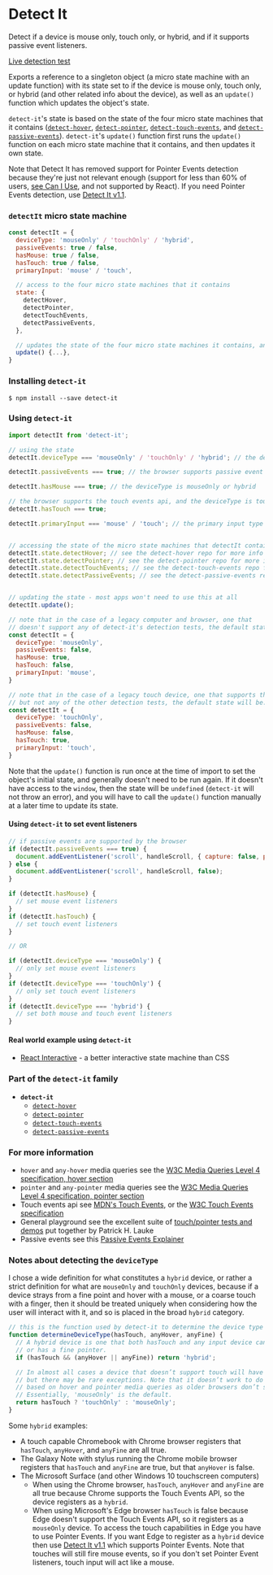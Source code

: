 # Detect It

Detect if a device is mouse only, touch only, or hybrid, and if it supports passive event listeners.

[Live detection test][liveDetectionTest]

Exports a reference to a singleton object (a micro state machine with an update function) with its state set to if the device is mouse only, touch only, or hybrid (and other related info about the device), as well as an `update()` function which updates the object's state.

`detect-it`'s state is based on the state of the four micro state machines that it contains ([`detect-hover`][detectHoverRepo], [`detect-pointer`][detectPointerRepo], [`detect-touch-events`][detectTouchEventsRepo], and [`detect-passive-events`][detectPassiveEventsRepo]). `detect-it`'s `update()` function first runs the `update()` function on each micro state machine that it contains, and then updates it own state.

Note that Detect It has removed support for Pointer Events detection because they're just not relevant enough (support for less than 60% of users, [see Can I Use][canIUsePointerEvents], and not supported by React). If you need Pointer Events detection, use [Detect It v1.1][detectItv1.1].

### `detectIt` micro state machine
```javascript
const detectIt = {
  deviceType: 'mouseOnly' / 'touchOnly' / 'hybrid',
  passiveEvents: true / false,
  hasMouse: true / false,
  hasTouch: true / false,
  primaryInput: 'mouse' / 'touch',

  // access to the four micro state machines that it contains
  state: {
    detectHover,
    detectPointer,
    detectTouchEvents,
    detectPassiveEvents,
  },

  // updates the state of the four micro state machines it contains, and then updates its own state
  update() {...},
}
```

### Installing `detect-it`
```terminal
$ npm install --save detect-it
```

### Using `detect-it`
```javascript
import detectIt from 'detect-it';
```
```javascript
// using the state
detectIt.deviceType === 'mouseOnly' / 'touchOnly' / 'hybrid'; // the device type

detectIt.passiveEvents === true; // the browser supports passive event listeners

detectIt.hasMouse === true; // the deviceType is mouseOnly or hybrid

// the browser supports the touch events api, and the deviceType is touchOnly or hybrid
detectIt.hasTouch === true;

detectIt.primaryInput === 'mouse' / 'touch'; // the primary input type


// accessing the state of the micro state machines that detectIt contains
detectIt.state.detectHover; // see the detect-hover repo for more info
detectIt.state.detectPointer; // see the detect-pointer repo for more info
detectIt.state.detectTouchEvents; // see the detect-touch-events repo for more info
detectIt.state.detectPassiveEvents; // see the detect-passive-events repo for more info


// updating the state - most apps won't need to use this at all
detectIt.update();
```

```javascript
// note that in the case of a legacy computer and browser, one that
// doesn't support any of detect-it's detection tests, the default state will be:
const detectIt = {
  deviceType: 'mouseOnly',
  passiveEvents: false,
  hasMouse: true,
  hasTouch: false,
  primaryInput: 'mouse',
}

// note that in the case of a legacy touch device, one that supports the touch events api,
// but not any of the other detection tests, the default state will be:
const detectIt = {
  deviceType: 'touchOnly',
  passiveEvents: false,
  hasMouse: false,
  hasTouch: true,
  primaryInput: 'touch',
}
```

Note that the `update()` function is run once at the time of import to set the object's initial state, and generally doesn't need to be run again. If it doesn't have access to the `window`, then the state will be `undefined` (`detect-it` will not throw an error), and you will have to call the `update()` function manually at a later time to update its state.

#### Using `detect-it` to set event listeners
```javascript
// if passive events are supported by the browser
if (detectIt.passiveEvents === true) {
  document.addEventListener('scroll', handleScroll, { capture: false, passive: true });
} else {
  document.addEventListener('scroll', handleScroll, false);
}

if (detectIt.hasMouse) {
  // set mouse event listeners
}
if (detectIt.hasTouch) {
  // set touch event listeners
}

// OR

if (detectIt.deviceType === 'mouseOnly') {
  // only set mouse event listeners
}
if (detectIt.deviceType === 'touchOnly') {
  // only set touch event listeners
}
if (detectIt.deviceType === 'hybrid') {
  // set both mouse and touch event listeners
}
```

#### Real world example using `detect-it`
- [React Interactive][reactInteractive] - a better interactive state machine than CSS

### Part of the `detect-it` family
- **`detect-it`**
  - [`detect-hover`][detectHoverRepo]
  - [`detect-pointer`][detectPointerRepo]
  - [`detect-touch-events`][detectTouchEventsRepo]
  - [`detect-passive-events`][detectPassiveEventsRepo]

### For more information
- `hover` and `any-hover` media queries see the [W3C Media Queries Level 4 specification, hover section][w3cMediaQueriesSpecLatestHover]
- `pointer` and `any-pointer` media queries see the [W3C Media Queries Level 4 specification, pointer section][w3cMediaQueriesSpecLatestPointer]
- Touch events api see [MDN's Touch Events][mdnTouchEvents], or the [W3C Touch Events specification][w3cTouchEventsSpecLatest]
- General playground see the excellent suite of [touch/pointer tests and demos][touchTests] put together by Patrick H. Lauke
- Passive events see this [Passive Events Explainer][passiveExplainer]

### Notes about detecting the `deviceType`
I chose a wide definition for what constitutes a `hybrid` device, or rather a strict definition for what are `mouseOnly` and `touchOnly` devices, because if a device strays from a fine point and hover with a mouse, or a coarse touch with a finger, then it should be treated uniquely when considering how the user will interact with it, and so is placed in the broad `hybrid` category.

```javascript
// this is the function used by detect-it to determine the device type
function determineDeviceType(hasTouch, anyHover, anyFine) {
  // A hybrid device is one that both hasTouch and any input device can hover
  // or has a fine pointer.
  if (hasTouch && (anyHover || anyFine)) return 'hybrid';

  // In almost all cases a device that doesn’t support touch will have a mouse,
  // but there may be rare exceptions. Note that it doesn’t work to do additional tests
  // based on hover and pointer media queries as older browsers don’t support these.
  // Essentially, 'mouseOnly' is the default.
  return hasTouch ? 'touchOnly' : 'mouseOnly';
}
```

Some `hybrid` examples:
- A touch capable Chromebook with Chrome browser registers that `hasTouch`, `anyHover`, and `anyFine` are all true.
- The Galaxy Note with stylus running the Chrome mobile browser registers that `hasTouch` and `anyFine` are true, but that `anyHover` is false.
- The Microsoft Surface (and other Windows 10 touchscreen computers)
  - When using the Chrome browser, `hasTouch`, `anyHover` and `anyFine` are all true because Chrome supports the Touch Events API, so the device registers as a `hybrid`.
  - When using Microsoft's Edge browser `hasTouch` is false because Edge doesn't support the Touch Events API, so it registers as a `mouseOnly` device. To access the touch capabilities in Edge you have to use Pointer Events. If you want Edge to register as a `hybrid` device then use [Detect It v1.1][detectItv1.1] which supports Pointer Events. Note that touches will still fire mouse events, so if you don't set Pointer Event listeners, touch input will act like a mouse.

<!-- links -->
[liveDetectionTest]: http://detect-it.rafrex.com/

[detectHoverRepo]: https://github.com/rafrex/detect-hover
[detectPointerRepo]: https://github.com/rafrex/detect-pointer
[detectTouchEventsRepo]: https://github.com/rafrex/detect-touch-events
[detectPassiveEventsRepo]: https://github.com/rafrex/detect-passive-events
[detectItv1.1]: https://github.com/rafrex/detect-it/tree/v1.1.0

[reactInteractive]: https://github.com/rafrex/react-interactive
[theListener]: https://github.com/rafrex/the-listener
[currentInput]: https://github.com/rafrex/current-input

[canIUsePointerEvents]: http://caniuse.com/#feat=pointer
[w3cMediaQueriesSpecLatestHover]: https://www.w3.org/TR/mediaqueries-4/#hover
[w3cMediaQueriesSpecLatestPointer]: https://www.w3.org/TR/mediaqueries-4/#pointer
[mdnTouchEvents]: https://developer.mozilla.org/en-US/docs/Web/API/Touch_events
[w3cTouchEventsSpecLatest]: https://w3c.github.io/touch-events/

[touchTests]: https://patrickhlauke.github.io/touch/
[passiveExplainer]: https://github.com/WICG/EventListenerOptions/blob/gh-pages/explainer.md
